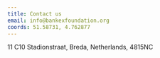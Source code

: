 ```yaml
---
title: Contact us
email: info@bankexfoundation.org
coords: 51.58731, 4.762877
---
```


11 С10 Stadionstraat, Breda,
Netherlands, 4815NC